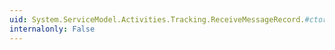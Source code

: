 ```yaml
---
uid: System.ServiceModel.Activities.Tracking.ReceiveMessageRecord.#ctor(System.String)
internalonly: False
---
```

